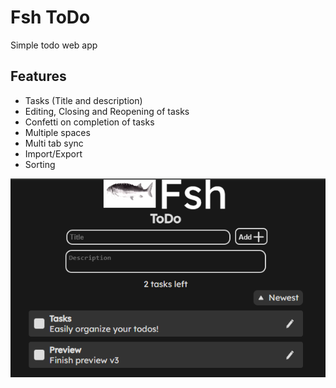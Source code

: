 # Fsh ToDo
Simple todo web app

## Features
- Tasks (Title and description)
- Editing, Closing and Reopening of tasks
- Confetti on completion of tasks
- Multiple spaces
- Multi tab sync
- Import/Export
- Sorting

![Image preview of fsh todo](preview.png)